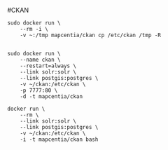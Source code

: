 #CKAN

    sudo docker run \
        --rm -i \
        -v ~:/tmp mapcentia/ckan cp /etc/ckan /tmp -R

        
    sudo docker run \
        --name ckan \
        --restart=always \
        --link solr:solr \
        --link postgis:postgres \
        -v ~/ckan:/etc/ckan \
        -p 7777:80 \
        -d -t mapcentia/ckan
        
    docker run \
        --rm \
        --link solr:solr \
        --link postgis:postgres \
        -v ~/ckan:/etc/ckan \
        -i -t mapcentia/ckan bash